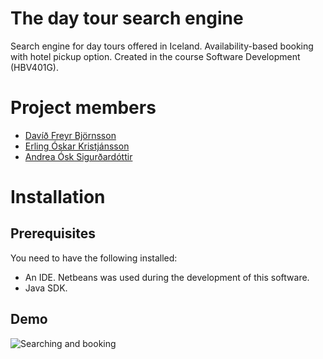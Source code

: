 # The day tour search engine
Search engine for day tours offered in Iceland. Availability-based booking with hotel pickup option. Created in the course Software Development (HBV401G). 

# Project members
- [Davíð Freyr Björnsson](http://github.com/dfb2/)
- [Erling Óskar Kristjánsson](https://github.com/eokristjans/)
- [Andrea Ósk Sigurðardóttir](https://github.com/aos26/)

# Installation
## Prerequisites
You need to have the following installed:
- An IDE. Netbeans was used during the development of this software. 
- Java SDK.
## Demo
![Searching and booking](demo_searchAndBook.gif)

